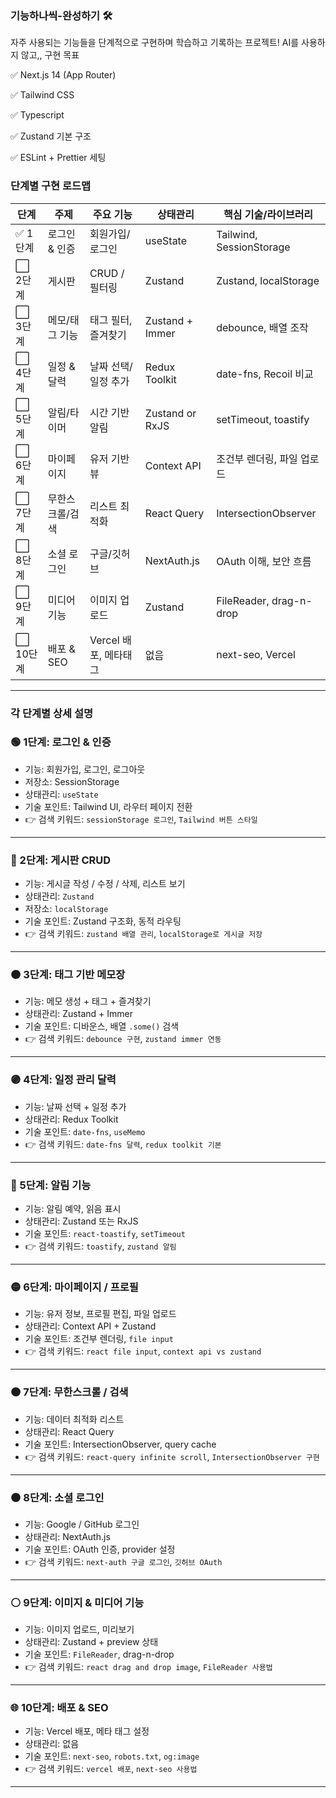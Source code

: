 ### 기능하나씩-완성하기 🛠️

자주 사용되는 기능들을 단계적으로 구현하며 학습하고 기록하는 프로젝트! AI를 사용하지 않고,, 구현 목표

✅ Next.js 14 (App Router)

✅ Tailwind CSS

✅ Typescript

✅ Zustand 기본 구조

✅ ESLint + Prettier 세팅


### 단계별 구현 로드맵

| 단계 | 주제 | 주요 기능 | 상태관리 | 핵심 기술/라이브러리 |
|------|------|-----------|----------|-----------------------|
| ✅ 1단계 | 로그인 & 인증 | 회원가입/로그인 | useState | Tailwind, SessionStorage |
| ⬜ 2단계 | 게시판 | CRUD / 필터링 | Zustand | Zustand, localStorage |
| ⬜ 3단계 | 메모/태그 기능 | 태그 필터, 즐겨찾기 | Zustand + Immer | debounce, 배열 조작 |
| ⬜ 4단계 | 일정 & 달력 | 날짜 선택/일정 추가 | Redux Toolkit | date-fns, Recoil 비교 |
| ⬜ 5단계 | 알림/타이머 | 시간 기반 알림 | Zustand or RxJS | setTimeout, toastify |
| ⬜ 6단계 | 마이페이지 | 유저 기반 뷰 | Context API | 조건부 렌더링, 파일 업로드 |
| ⬜ 7단계 | 무한스크롤/검색 | 리스트 최적화 | React Query | IntersectionObserver |
| ⬜ 8단계 | 소셜 로그인 | 구글/깃허브 | NextAuth.js | OAuth 이해, 보안 흐름 |
| ⬜ 9단계 | 미디어 기능 | 이미지 업로드 | Zustand | FileReader, drag-n-drop |
| ⬜ 10단계 | 배포 & SEO | Vercel 배포, 메타태그 | 없음 | next-seo, Vercel |

---

### 각 단계별 상세 설명

### 🟢 1단계: 로그인 & 인증
- 기능: 회원가입, 로그인, 로그아웃  
- 저장소: SessionStorage  
- 상태관리: `useState`  
- 기술 포인트: Tailwind UI, 라우터 페이지 전환  
- 👉 검색 키워드: `sessionStorage 로그인`, `Tailwind 버튼 스타일`

---

### 🔵 2단계: 게시판 CRUD
- 기능: 게시글 작성 / 수정 / 삭제, 리스트 보기  
- 상태관리: `Zustand`  
- 저장소: `localStorage`  
- 기술 포인트: Zustand 구조화, 동적 라우팅  
- 👉 검색 키워드: `zustand 배열 관리`, `localStorage로 게시글 저장`

---

### 🟠 3단계: 태그 기반 메모장
- 기능: 메모 생성 + 태그 + 즐겨찾기  
- 상태관리: Zustand + Immer  
- 기술 포인트: 디바운스, 배열 `.some()` 검색  
- 👉 검색 키워드: `debounce 구현`, `zustand immer 연동`

---

### 🟣 4단계: 일정 관리 달력
- 기능: 날짜 선택 + 일정 추가  
- 상태관리: Redux Toolkit  
- 기술 포인트: `date-fns`, `useMemo`  
- 👉 검색 키워드: `date-fns 달력`, `redux toolkit 기본`

---

### 🔴 5단계: 알림 기능
- 기능: 알림 예약, 읽음 표시  
- 상태관리: Zustand 또는 RxJS  
- 기술 포인트: `react-toastify`, `setTimeout`  
- 👉 검색 키워드: `toastify`, `zustand 알림`

---

### 🟡 6단계: 마이페이지 / 프로필
- 기능: 유저 정보, 프로필 편집, 파일 업로드  
- 상태관리: Context API + Zustand  
- 기술 포인트: 조건부 렌더링, `file input`  
- 👉 검색 키워드: `react file input`, `context api vs zustand`

---

### 🟤 7단계: 무한스크롤 / 검색
- 기능: 데이터 최적화 리스트  
- 상태관리: React Query  
- 기술 포인트: IntersectionObserver, query cache  
- 👉 검색 키워드: `react-query infinite scroll`, `IntersectionObserver 구현`

---

### ⚫ 8단계: 소셜 로그인
- 기능: Google / GitHub 로그인  
- 상태관리: NextAuth.js  
- 기술 포인트: OAuth 인증, provider 설정  
- 👉 검색 키워드: `next-auth 구글 로그인`, `깃허브 OAuth`

---

### ⚪ 9단계: 이미지 & 미디어 기능
- 기능: 이미지 업로드, 미리보기  
- 상태관리: Zustand + preview 상태  
- 기술 포인트: `FileReader`, drag-n-drop  
- 👉 검색 키워드: `react drag and drop image`, `FileReader 사용법`

---

### 🌐 10단계: 배포 & SEO
- 기능: Vercel 배포, 메타 태그 설정  
- 상태관리: 없음  
- 기술 포인트: `next-seo`, `robots.txt`, `og:image`  
- 👉 검색 키워드: `vercel 배포`, `next-seo 사용법`

---

